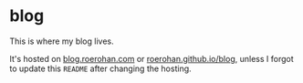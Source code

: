 # blog

This is where my blog lives.

It's hosted on [blog.roerohan.com](https://blog.roerohan.com) or [roerohan.github.io/blog](https://roerohan.github.io/blog), unless I forgot to update this `README` after changing the hosting.
